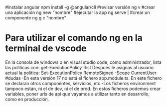 #instalar angular
npm install -g @angular/cli
#revisar versión
ng v
#crear una aplicación
ng new "nombre"
#ejecutar la app
ng serve | 
#crear un componente
ng g c "nombre"
# Para utilizar el comando ng en la terminal de vscode
En la consola de windows o en visual studio code, como administrador, lista las politicas con: get-ExecutionPolicy -list Después le asignas al usuario actual la politica: Set-ExecutionPolicy RemoteSigned -Scope CurrentUser
#dudas
-En esta versión 17 no está el fichero app.module.ts. En este fichero se declaran otros componentes, servicios, etc
-Los ficheros environment tampoco están, ni el de dev, ni el de prod. En estos ficheros podemos crear variables, poner urls de api que vayamos a utilizar tanto en desarrollo, como en producción.